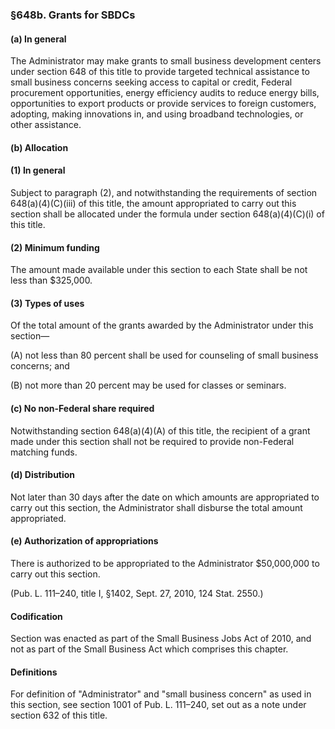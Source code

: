 ### §648b. Grants for SBDCs ###

#### (a) In general ####

The Administrator may make grants to small business development centers under section 648 of this title to provide targeted technical assistance to small business concerns seeking access to capital or credit, Federal procurement opportunities, energy efficiency audits to reduce energy bills, opportunities to export products or provide services to foreign customers, adopting, making innovations in, and using broadband technologies, or other assistance.

#### (b) Allocation ####

#### (1) In general ####

Subject to paragraph (2), and notwithstanding the requirements of section 648(a)(4)(C)(iii) of this title, the amount appropriated to carry out this section shall be allocated under the formula under section 648(a)(4)(C)(i) of this title.

#### (2) Minimum funding ####

The amount made available under this section to each State shall be not less than $325,000.

#### (3) Types of uses ####

Of the total amount of the grants awarded by the Administrator under this section—

(A) not less than 80 percent shall be used for counseling of small business concerns; and

(B) not more than 20 percent may be used for classes or seminars.

#### (c) No non-Federal share required ####

Notwithstanding section 648(a)(4)(A) of this title, the recipient of a grant made under this section shall not be required to provide non-Federal matching funds.

#### (d) Distribution ####

Not later than 30 days after the date on which amounts are appropriated to carry out this section, the Administrator shall disburse the total amount appropriated.

#### (e) Authorization of appropriations ####

There is authorized to be appropriated to the Administrator $50,000,000 to carry out this section.

(Pub. L. 111–240, title I, §1402, Sept. 27, 2010, 124 Stat. 2550.)

#### Codification ####

Section was enacted as part of the Small Business Jobs Act of 2010, and not as part of the Small Business Act which comprises this chapter.

#### Definitions ####

For definition of "Administrator" and "small business concern" as used in this section, see section 1001 of Pub. L. 111–240, set out as a note under section 632 of this title.
